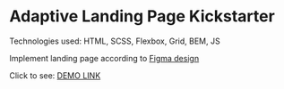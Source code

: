 # Adaptive Landing Page Kickstarter 

Technologies used: HTML, SCSS, Flexbox, Grid, BEM, JS

Implement landing page according to [Figma design](https://www.figma.com/file/Ujp7bCFuvuJlkn8TSbQPSZ/%E2%84%9611-(kickstarter)?node-id=19655%3A33)

Click to see: [DEMO LINK](https://vasylzinchenko.github.io/Kickstarter/)
